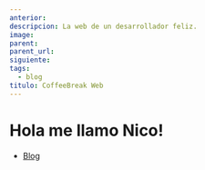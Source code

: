 ```yaml
---
anterior:
descripcion: La web de un desarrollador feliz.
image:
parent:
parent_url:
siguiente:
tags:
  - blog
titulo: CoffeeBreak Web
---
```


# Hola me llamo Nico!

- [Blog](blog/index.md)
